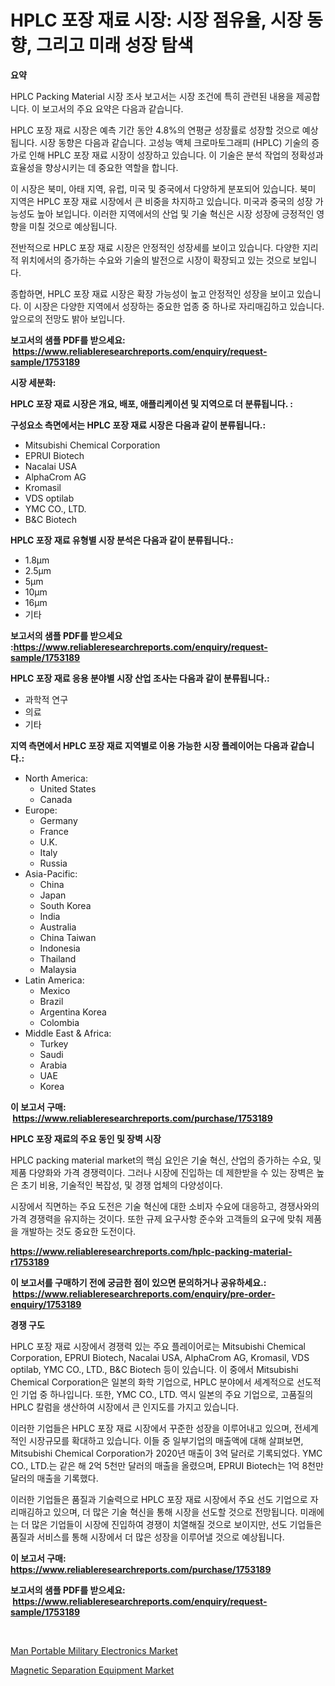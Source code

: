 <p><h1>HPLC 포장 재료 시장: 시장 점유율, 시장 동향, 그리고 미래 성장 탐색</h1></p><p><strong>요약</strong></p>
<p><p>HPLC Packing Material 시장 조사 보고서는 시장 조건에 특히 관련된 내용을 제공합니다. 이 보고서의 주요 요약은 다음과 같습니다.</p><p>HPLC 포장 재료 시장은 예측 기간 동안 4.8%의 연평균 성장률로 성장할 것으로 예상됩니다. 시장 동향은 다음과 같습니다. 고성능 액체 크로마토그래피 (HPLC) 기술의 증가로 인해 HPLC 포장 재료 시장이 성장하고 있습니다. 이 기술은 분석 작업의 정확성과 효율성을 향상시키는 데 중요한 역할을 합니다.</p><p>이 시장은 북미, 아태 지역, 유럽, 미국 및 중국에서 다양하게 분포되어 있습니다. 북미 지역은 HPLC 포장 재료 시장에서 큰 비중을 차지하고 있습니다. 미국과 중국의 성장 가능성도 높아 보입니다. 이러한 지역에서의 산업 및 기술 혁신은 시장 성장에 긍정적인 영향을 미칠 것으로 예상됩니다.</p><p>전반적으로 HPLC 포장 재료 시장은 안정적인 성장세를 보이고 있습니다. 다양한 지리적 위치에서의 증가하는 수요와 기술의 발전으로 시장이 확장되고 있는 것으로 보입니다.</p><p>종합하면, HPLC 포장 재료 시장은 확장 가능성이 높고 안정적인 성장을 보이고 있습니다. 이 시장은 다양한 지역에서 성장하는 중요한 업종 중 하나로 자리매김하고 있습니다. 앞으로의 전망도 밝아 보입니다.</p></p>
<p><strong>보고서의 샘플 PDF를 받으세요: &nbsp;<a href="https://www.reliableresearchreports.com/enquiry/request-sample/1753189">https://www.reliableresearchreports.com/enquiry/request-sample/1753189</a></strong></p>
<p><strong>시장 세분화:</strong></p>
<p><strong> HPLC 포장 재료 시장은 개요, 배포, 애플리케이션 및 지역으로 더 분류됩니다. :</strong></p>
<p><strong>구성요소 측면에서는 HPLC 포장 재료 시장은 다음과 같이 분류됩니다.:</strong></p>
<p><ul><li>Mitsubishi Chemical Corporation</li><li>EPRUI Biotech</li><li>Nacalai USA</li><li>AlphaCrom AG</li><li>Kromasil</li><li>VDS optilab</li><li>YMC CO., LTD.</li><li>B&C Biotech</li></ul></p>
<p><strong> HPLC 포장 재료 유형별 시장 분석은 다음과 같이 분류됩니다.:</strong></p>
<p><ul><li>1.8μm</li><li>2.5μm</li><li>5μm</li><li>10μm</li><li>16μm</li><li>기타</li></ul></p>
<p><strong>보고서의 샘플 PDF를 받으세요 :<a href="https://www.reliableresearchreports.com/enquiry/request-sample/1753189">https://www.reliableresearchreports.com/enquiry/request-sample/1753189</a></strong></p>
<p><strong> HPLC 포장 재료 응용 분야별 시장 산업 조사는 다음과 같이 분류됩니다.:</strong></p>
<p><ul><li>과학적 연구</li><li>의료</li><li>기타</li></ul></p>
<p><strong>지역 측면에서 HPLC 포장 재료 지역별로 이용 가능한 시장 플레이어는 다음과 같습니다.:</strong></p>
<p><ul>
    <li>
        North America:
        <ul>
            <li>United States</li>
            <li>Canada</li>
        </ul>
    </li>
    <li>
        Europe:
        <ul>
            <li>Germany</li>
            <li>France</li>
            <li>U.K.</li>
            <li>Italy</li>
            <li>Russia</li>
        </ul>
    </li>
    <li>
        Asia-Pacific:
        <ul>
            <li>China</li>
            <li>Japan</li>
            <li>South Korea</li>
            <li>India</li>
            <li>Australia</li>
            <li>China Taiwan</li>
            <li>Indonesia</li>
            <li>Thailand</li>
            <li>Malaysia</li>
        </ul>
    </li>
    <li>
        Latin America:
        <ul>
            <li>Mexico</li>
            <li>Brazil</li>
            <li>Argentina Korea</li>
            <li>Colombia</li>
        </ul>
    </li>
    <li>
        Middle East & Africa:
        <ul>
            <li>Turkey</li>
            <li>Saudi</li>
            <li>Arabia</li>
            <li>UAE</li>
            <li>Korea</li>
        </ul>
    </li>
    </ul></p>
<p><strong>이 보고서 구매: &nbsp;<a href="https://www.reliableresearchreports.com/purchase/1753189">https://www.reliableresearchreports.com/purchase/1753189</a></strong></p>
<p><strong>HPLC 포장 재료의 주요 동인 및 장벽 시장</strong></p>
<p><p>HPLC packing material market의 핵심 요인은 기술 혁신, 산업의 증가하는 수요, 및 제품 다양화와 가격 경쟁력이다. 그러나 시장에 진입하는 데 제한받을 수 있는 장벽은 높은 초기 비용, 기술적인 복잡성, 및 경쟁 업체의 다양성이다.</p><p>시장에서 직면하는 주요 도전은 기술 혁신에 대한 소비자 수요에 대응하고, 경쟁사와의 가격 경쟁력을 유지하는 것이다. 또한 규제 요구사항 준수와 고객들의 요구에 맞춰 제품을 개발하는 것도 중요한 도전이다.</p></p>
<p><strong><a href="https://www.reliableresearchreports.com/hplc-packing-material-r1753189">https://www.reliableresearchreports.com/hplc-packing-material-r1753189</a></strong></p>
<p><strong>이 보고서를 구매하기 전에 궁금한 점이 있으면 문의하거나 공유하세요.: &nbsp;<a href="https://www.reliableresearchreports.com/enquiry/pre-order-enquiry/1753189">https://www.reliableresearchreports.com/enquiry/pre-order-enquiry/1753189</a></strong></p>
<p><strong>경쟁 구도</strong></p>
<p><p>HPLC 포장 재료 시장에서 경쟁력 있는 주요 플레이어로는 Mitsubishi Chemical Corporation, EPRUI Biotech, Nacalai USA, AlphaCrom AG, Kromasil, VDS optilab, YMC CO., LTD., B&C Biotech 등이 있습니다. 이 중에서 Mitsubishi Chemical Corporation은 일본의 화학 기업으로, HPLC 분야에서 세계적으로 선도적인 기업 중 하나입니다. 또한, YMC CO., LTD. 역시 일본의 주요 기업으로, 고품질의 HPLC 칼럼을 생산하여 시장에서 큰 인지도를 가지고 있습니다.</p><p>이러한 기업들은 HPLC 포장 재료 시장에서 꾸준한 성장을 이루어내고 있으며, 전세계적인 시장규모를 확대하고 있습니다. 이들 중 일부기업의 매출액에 대해 살펴보면, Mitsubishi Chemical Corporation가 2020년 매출이 3억 달러로 기록되었다. YMC CO., LTD.는 같은 해 2억 5천만 달러의 매출을 올렸으며, EPRUI Biotech는 1억 8천만 달러의 매출을 기록했다.</p><p>이러한 기업들은 품질과 기술력으로 HPLC 포장 재료 시장에서 주요 선도 기업으로 자리매김하고 있으며, 더 많은 기술 혁신을 통해 시장을 선도할 것으로 전망됩니다. 미래에는 더 많은 기업들이 시장에 진입하여 경쟁이 치열해질 것으로 보이지만, 선도 기업들은 품질과 서비스를 통해 시장에서 더 많은 성장을 이루어낼 것으로 예상됩니다.</p></p>
<p><strong>이 보고서 구매: &nbsp; <a href="https://www.reliableresearchreports.com/purchase/1753189">https://www.reliableresearchreports.com/purchase/1753189</a></strong></p>
<p><strong>보고서의 샘플 PDF를 받으세요: &nbsp;<a href="https://www.reliableresearchreports.com/enquiry/request-sample/1753189">https://www.reliableresearchreports.com/enquiry/request-sample/1753189</a></strong><strong></strong></p>
<p>&nbsp;</p>
<p><p><a href="https://github.com/nancykennedykellievqfqt2/Market-Research-Report-List-2/blob/main/man-portable-military-electronics-market.md">Man Portable Military Electronics Market</a></p><p><a href="https://github.com/seekum/Market-Research-Report-List-2/blob/main/magnetic-separation-equipment-market.md">Magnetic Separation Equipment Market</a></p></p>
